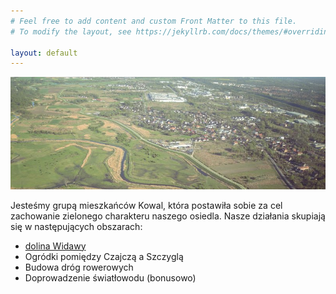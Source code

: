 ```yaml
---
# Feel free to add content and custom Front Matter to this file.
# To modify the layout, see https://jekyllrb.com/docs/themes/#overriding-theme-defaults

layout: default
---
```


![Kowale z lotu ptaka](/assets/img/banner01.jpg)

Jesteśmy grupą mieszkańców Kowal, która postawiła sobie za cel zachowanie zielonego charakteru naszego osiedla.
Nasze działania skupiają się w następujących obszarach:
* [dolina Widawy](/widawa/)
* Ogródki pomiędzy Czajczą a Szczyglą
* Budowa dróg rowerowych
* Doprowadzenie światłowodu (bonusowo)
